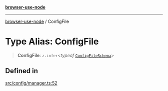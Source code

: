[**browser-use-node**](../README.md)

***

[browser-use-node](../globals.md) / ConfigFile

# Type Alias: ConfigFile

> **ConfigFile**: `z.infer`\<*typeof* [`ConfigFileSchema`](../variables/ConfigFileSchema.md)\>

## Defined in

[src/config/manager.ts:52](https://github.com/Dankovk/browser-use-js/blob/7aa31eb34b7bafb64e3abcce35e6168864b0fa74/src/config/manager.ts#L52)
